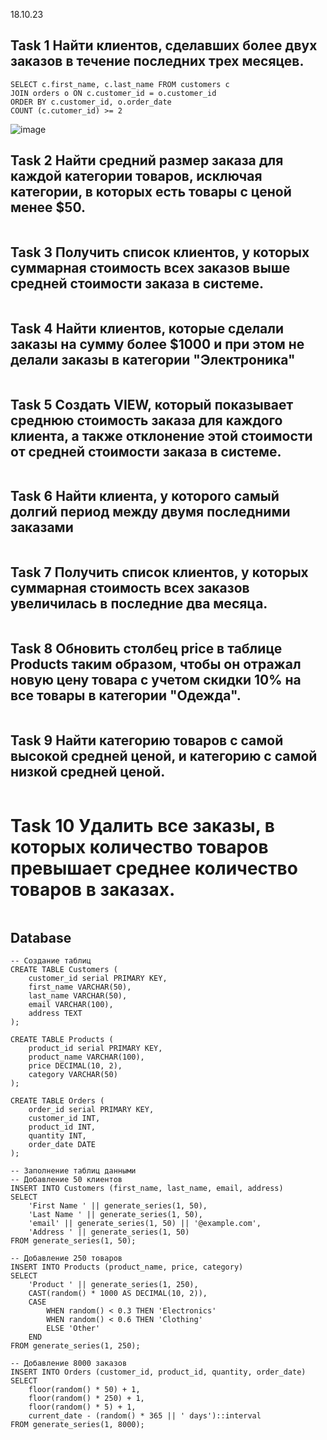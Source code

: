 18.10.23
## Task 1 Найти клиентов, сделавших более двух заказов в течение последних трех месяцев.
```
SELECT c.first_name, c.last_name FROM customers c
JOIN orders o ON c.customer_id = o.customer_id
ORDER BY c.customer_id, o.order_date
COUNT (c.cutomer_id) >= 2

```
![image](https://github.com/necessary22/db_practice/assets/93242683/c49e8c26-bd48-462b-a36e-4290dafc00ae)

## Task 2 Найти средний размер заказа для каждой категории товаров, исключая категории, в которых есть товары с ценой менее $50.
```

```

## Task 3  Получить список клиентов, у которых суммарная стоимость всех заказов выше средней стоимости заказа в системе.
```

```

## Task 4 Найти клиентов, которые сделали заказы на сумму более $1000 и при этом не делали заказы в категории "Электроника"
```

```

## Task 5 Создать VIEW, который показывает среднюю стоимость заказа для каждого клиента, а также отклонение этой стоимости от средней стоимости заказа в системе.
```

```

## Task 6 Найти клиента, у которого самый долгий период между двумя последними заказами
```

```

## Task 7 Получить список клиентов, у которых суммарная стоимость всех заказов увеличилась в последние два месяца.
```

```

## Task 8 Обновить столбец price в таблице Products таким образом, чтобы он отражал новую цену товара с учетом скидки 10% на все товары в категории "Одежда".
```

```

## Task 9  Найти категорию товаров с самой высокой средней ценой, и категорию с самой низкой средней ценой.
```

```

# Task 10 Удалить все заказы, в которых количество товаров превышает среднее количество товаров в заказах.
```

```

## Database
```
-- Создание таблиц
CREATE TABLE Customers (
    customer_id serial PRIMARY KEY,
    first_name VARCHAR(50),
    last_name VARCHAR(50),
    email VARCHAR(100),
    address TEXT
);

CREATE TABLE Products (
    product_id serial PRIMARY KEY,
    product_name VARCHAR(100),
    price DECIMAL(10, 2),
    category VARCHAR(50)
);

CREATE TABLE Orders (
    order_id serial PRIMARY KEY,
    customer_id INT,
    product_id INT,
    quantity INT,
    order_date DATE
);

-- Заполнение таблиц данными
-- Добавление 50 клиентов
INSERT INTO Customers (first_name, last_name, email, address)
SELECT 
    'First Name ' || generate_series(1, 50),
    'Last Name ' || generate_series(1, 50),
    'email' || generate_series(1, 50) || '@example.com',
    'Address ' || generate_series(1, 50)
FROM generate_series(1, 50);

-- Добавление 250 товаров
INSERT INTO Products (product_name, price, category)
SELECT 
    'Product ' || generate_series(1, 250),
    CAST(random() * 1000 AS DECIMAL(10, 2)),
    CASE
        WHEN random() < 0.3 THEN 'Electronics'
        WHEN random() < 0.6 THEN 'Clothing'
        ELSE 'Other'
    END
FROM generate_series(1, 250);

-- Добавление 8000 заказов
INSERT INTO Orders (customer_id, product_id, quantity, order_date)
SELECT 
    floor(random() * 50) + 1,
    floor(random() * 250) + 1,
    floor(random() * 5) + 1,
    current_date - (random() * 365 || ' days')::interval
FROM generate_series(1, 8000);

```
